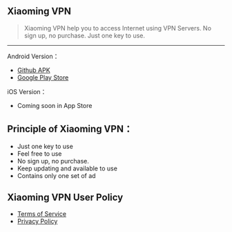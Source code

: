 ## Xiaoming VPN

> Xiaoming VPN help you to access Internet using VPN Servers. No sign up, no purchase. Just one key to use. 
------

Android Version：
- [Github APK](https://github.com/xm19/a/raw/master/xiaoming-2.1.1.apk "Github APK") 
- [Google Play Store](http://play.google.com/store/apps/details?id=com.xiaoming.vpn "Google Play Store")  


iOS Version：
- Coming soon in App Store


## Principle of Xiaoming VPN：
- Just one key to use
- Feel free to use
- No sign up, no purchase.
- Keep updating and available to use
- Contains only one set of ad 

## Xiaoming VPN User Policy

- [Terms of Service](https://github.com/xm19/v/blob/master/terms-of-service.md "Terms of Service") 
- [Privacy Policy](https://github.com/xm19/v/blob/master/privacy-policy.md "Privacy Policy")  

